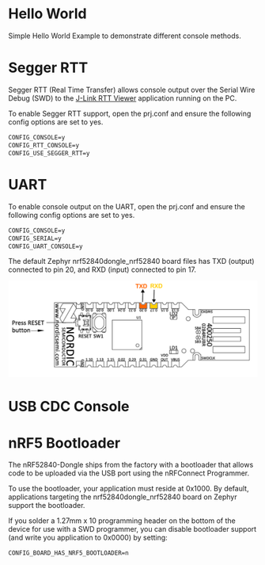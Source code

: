 # Hello World

Simple Hello World Example to demonstrate different console methods.

# Segger RTT

Segger RTT (Real Time Transfer) allows console output over the Serial Wire Debug (SWD) to the [J-Link RTT Viewer](https://wiki.segger.com/J-Link_RTT_Viewer) application running on the PC.

To enable Segger RTT support, open the prj.conf and ensure the following config options are set to yes. 

```
CONFIG_CONSOLE=y
CONFIG_RTT_CONSOLE=y
CONFIG_USE_SEGGER_RTT=y
```

# UART

To enable console output on the UART, open the prj.conf and ensure the following config options are set to yes. 

```
CONFIG_CONSOLE=y
CONFIG_SERIAL=y
CONFIG_UART_CONSOLE=y
```

The default Zephyr nrf52840dongle_nrf52840 board files has TXD (output) connected to pin 20, and RXD (input) connected to pin 17.

![UART Connections](https://raw.githubusercontent.com/craigpeacock/nRF52840_Examples/main/img/nRF52840_Dongle_Outline.png)


# USB CDC Console







# nRF5 Bootloader

The nRF52840-Dongle ships from the factory with a bootloader that allows code to be uploaded via the USB port using the nRFConnect Programmer. 

To use the bootloader, your application must reside at 0x1000. By default, applications targeting the nrf52840dongle_nrf52840 board on Zephyr support the bootloader.

If you solder a 1.27mm x 10 programming header on the bottom of the device for use with a SWD programmer, you can disable bootloader support (and write you application to 0x0000) by setting:  

```
CONFIG_BOARD_HAS_NRF5_BOOTLOADER=n
```
